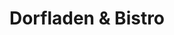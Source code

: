 ---
title: "Dorfladen & Bistro"
url: /bad-neualbenreuth/dorfladen-und-bistro/
shop: Lebensmittel
---